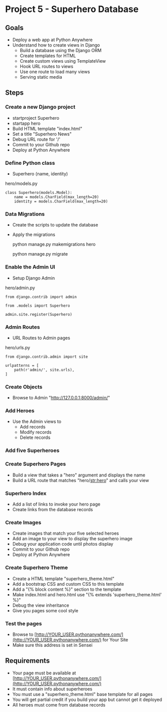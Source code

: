 # Project 5 - Superhero Database

## Goals
* Deploy a web app at Python Anywhere
* Understand how to create views in Django
    * Build a database using the Django ORM
    * Create templates for HTML
    * Create custom views using TemplateView
    * Hook URL routes to views
    * Use one route to load many views
    * Serving static media
    



## Steps

### Create a new Django project
* startproject Superhero
* startapp hero
* Build HTML template "index.html"
* Set a title "Superhero News"
* Debug URL route for '/'
* Commit to your Github repo
* Deploy at Python Anywhere


### Define Python class
* Superhero (name, identity)

hero/models.py

    class Superhero(models.Model):
        name = models.CharField(max_length=20)
        identity = models.CharField(max_length=20)


### Data Migrations
* Create the scripts to update the database
* Apply the migrations

    python manage.py makemigrations hero
    
    python manage.py migrate
    
    
### Enable the Admin UI
* Setup Django Admin

hero/admin.py

    from django.contrib import admin

    from .models import Superhero

    admin.site.register(Superhero)


### Admin Routes
* URL Routes to Admin pages

hero/urls.py

    from django.contrib.admin import site

    urlpatterns = [
        path(r'admin/', site.urls),
    ]
    
    
### Create Objects
* Browse to Admin  "http://127.0.0.1:8000/admin/"


### Add Heroes
* Use the Admin views to 
    * Add records
    * Modify records
    * Delete records


### Add five Superheroes


### Create Superhero Pages
* Build a view that takes a "hero" argument and displays the name
* Build a URL route that matches "hero/<str:hero>" and calls your view


### Superhero Index
* Add a list of links to invoke your hero page
* Create links from the database records


### Create Images 
* Create images that match your five selected heroes
* Add an image to your view to display the superhero image
* Debug your application code until photos display
* Commit to your Github repo
* Deploy at Python Anywhere


### Create Superhero Theme
* Create a HTML template "superhero_theme.html"
* Add a bootstrap CSS and custom CSS to this template
* Add a "{% block content %}" section to the template
* Make index.html and hero.html use "{% extends 'superhero_theme.html' %}"
* Debug the view inheritance
* Give you pages some cool style


### Test the pages
* Browse to [http://YOUR_USER.pythonanywhere.com/](http://YOUR_USER.pythonanywhere.com/) for Your Site
* Make sure this address is set in Sensei



## Requirements
* Your page must be available at [http://YOUR_USER.pythonanywhere.com/](http://YOUR_USER.pythonanywhere.com/)
* It must contain info about superheroes
* You must use a "superhero_theme.html" base template for all pages
* You will get partial credit if you build your app but cannot get it deployed
* All heroes must come from database records

